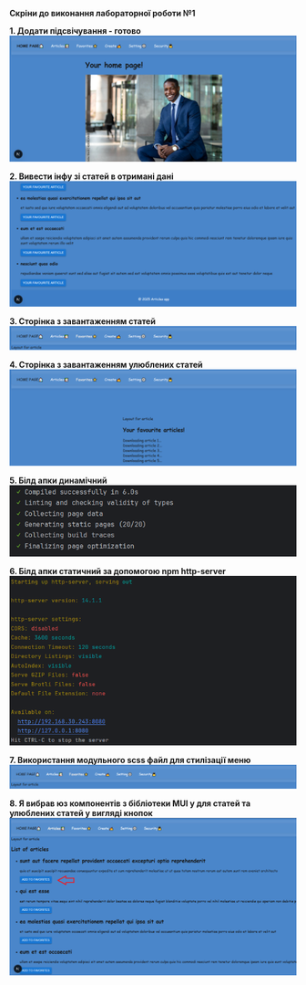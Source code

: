 **Скріни до виконання лабораторної роботи №1**

**1. Додати підсвічування - готово**
![image](./demonstration/1.png)

**2. Вивести інфу зі статей в отримані дані**
![image](./demonstration/2.png)

**3. Сторінка з завантаженням статей**
![image](./demonstration/3.png)

**4. Сторінка з завантаженням улюблених статей**
![image](./demonstration/4.png)

**5. Білд апки динамічний**
![image](./demonstration/6.png)

**6. Білд апки статичний за допомогою npm http-server**
![image](./demonstration/7.png)

**7. Використання модульного scss файл для стилізації меню**
![image](./demonstration/9.png)

**8. Я вибрав юз компонентів з бібліотеки MUI у для статей та улюблених статей у вигляді кнопок**
![image](./demonstration/8.png)
